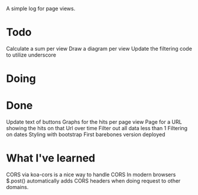 A simple log for page views.

# Todo
Calculate a sum per view
Draw a diagram per view
Update the filtering code to utilize underscore

# Doing

# Done
Update text of buttons
Graphs for the hits per page view
Page for a URL showing the hits on that Url over time
Filter out all data less than 1
Filtering on dates
Styling with bootstrap
First barebones version deployed

# What I've learned
CORS via koa-cors is a nice way to handle CORS
In modern browsers $.post() automatically adds CORS headers when doing request to other domains.